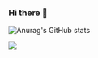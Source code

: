 ### Hi there 👋

![Anurag's GitHub stats](https://github-readme-stats.vercel.app/api?username=Giovane55&count_private=true)

<a href="https://github.com/anuraghazra/convoychat">
  <img align="center" src="https://github-readme-stats.vercel.app/api/pin/?username=Giovane55&repo=convoychat" />
</a>
